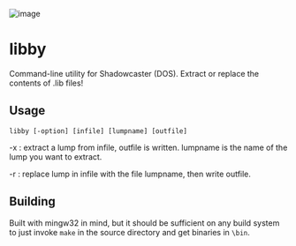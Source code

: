 ![image](https://github.com/user-attachments/assets/256cc592-ba43-44c7-88e1-d68acb9559b2)

# libby
Command-line utility for Shadowcaster (DOS). Extract or replace the contents of .lib files!

## Usage
`libby [-option] [infile] [lumpname] [outfile]`

-x : extract a lump from infile, outfile is written. lumpname is the name of the lump you want to extract.

-r : replace lump in infile with the file lumpname, then write outfile.

## Building
Built with mingw32 in mind, but it should be sufficient on any build system to just invoke `make` in the source directory and get binaries in `\bin`.

